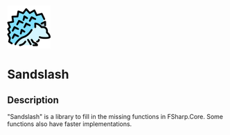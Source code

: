 ﻿![img](./assets/sandslash.png)

# Sandslash

## Description

"Sandslash" is a library to fill in the missing functions in FSharp.Core. Some functions also have faster implementations.

